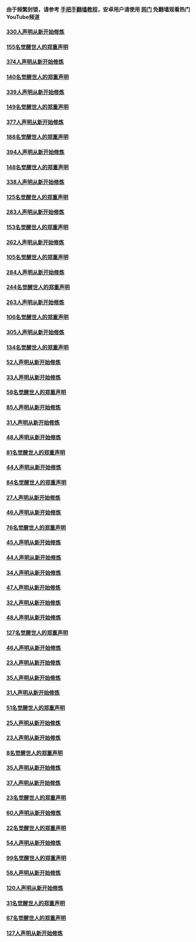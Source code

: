 #### 由于频繁封锁，请参考 [手把手翻墙教程](https://github.com/gfw-breaker/guides/wiki/)，安卓用户请使用 [网门](https://github.com/gfw-breaker/nogfw/blob/master/dl.md?t=05301600) 免翻墙观看热门YouTube频道 

#### [330人声明从新开始修炼](../pages/91/426139.md?t=05301600) 

#### [155名觉醒世人的郑重声明](../pages/91/426138.md?t=05301600) 

#### [374人声明从新开始修炼](../pages/91/425811.md?t=05301600) 

#### [140名觉醒世人的郑重声明](../pages/91/425810.md?t=05301600) 

#### [339人声明从新开始修炼](../pages/91/425690.md?t=05301600) 

#### [149名觉醒世人的郑重声明](../pages/91/425689.md?t=05301600) 

#### [377人声明从新开始修炼](../pages/91/424867.md?t=05301600) 

#### [188名觉醒世人的郑重声明](../pages/91/424866.md?t=05301600) 

#### [394人声明从新开始修炼](../pages/91/423914.md?t=05301600) 

#### [148名觉醒世人的郑重声明](../pages/91/423913.md?t=05301600) 

#### [338人声明从新开始修炼](../pages/91/423540.md?t=05301600) 

#### [125名觉醒世人的郑重声明](../pages/91/423539.md?t=05301600) 

#### [283人声明从新开始修炼](../pages/91/423296.md?t=05301600) 

#### [153名觉醒世人的郑重声明](../pages/91/423295.md?t=05301600) 

#### [262人声明从新开始修炼](../pages/91/423004.md?t=05301600) 

#### [105名觉醒世人的郑重声明](../pages/91/423003.md?t=05301600) 

#### [284人声明从新开始修炼](../pages/91/422707.md?t=05301600) 

#### [244名觉醒世人的郑重声明](../pages/91/422706.md?t=05301600) 

#### [263人声明从新开始修炼](../pages/91/422553.md?t=05301600) 

#### [106名觉醒世人的郑重声明](../pages/91/422552.md?t=05301600) 

#### [305人声明从新开始修炼](../pages/91/422153.md?t=05301600) 

#### [134名觉醒世人的郑重声明](../pages/91/422152.md?t=05301600) 

#### [52人声明从新开始修炼](../pages/91/421846.md?t=05301600) 

#### [33人声明从新开始修炼](../pages/91/421804.md?t=05301600) 

#### [58名觉醒世人的郑重声明](../pages/91/421845.md?t=05301600) 

#### [85人声明从新开始修炼](../pages/91/421769.md?t=05301600) 

#### [31人声明从新开始修炼](../pages/91/421763.md?t=05301600) 

#### [48人声明从新开始修炼](../pages/91/421605.md?t=05301600) 

#### [81名觉醒世人的郑重声明](../pages/91/421656.md?t=05301600) 

#### [44人声明从新开始修炼](../pages/91/421544.md?t=05301600) 

#### [84名觉醒世人的郑重声明](../pages/91/421543.md?t=05301600) 

#### [27人声明从新开始修炼](../pages/91/421465.md?t=05301600) 

#### [46人声明从新开始修炼](../pages/91/421454.md?t=05301600) 

#### [76名觉醒世人的郑重声明](../pages/91/421453.md?t=05301600) 

#### [45人声明从新开始修炼](../pages/91/421452.md?t=05301600) 

#### [44人声明从新开始修炼](../pages/91/421422.md?t=05301600) 

#### [34人声明从新开始修炼](../pages/91/421322.md?t=05301600) 

#### [47人声明从新开始修炼](../pages/91/421264.md?t=05301600) 

#### [32人声明从新开始修炼](../pages/91/421225.md?t=05301600) 

#### [48人声明从新开始修炼](../pages/91/421202.md?t=05301600) 

#### [127名觉醒世人的郑重声明](../pages/91/421224.md?t=05301600) 

#### [46人声明从新开始修炼](../pages/91/421203.md?t=05301600) 

#### [23人声明从新开始修炼](../pages/91/421138.md?t=05301600) 

#### [35人声明从新开始修炼](../pages/91/421122.md?t=05301600) 

#### [31人声明从新开始修炼](../pages/91/421081.md?t=05301600) 

#### [51名觉醒世人的郑重声明](../pages/91/421080.md?t=05301600) 

#### [25人声明从新开始修炼](../pages/91/421020.md?t=05301600) 

#### [23人声明从新开始修炼](../pages/91/420884.md?t=05301600) 

#### [8名觉醒世人的郑重声明](../pages/91/420883.md?t=05301600) 

#### [35人声明从新开始修炼](../pages/91/420809.md?t=05301600) 

#### [37人声明从新开始修炼](../pages/91/420766.md?t=05301600) 

#### [23名觉醒世人的郑重声明](../pages/91/420765.md?t=05301600) 

#### [60人声明从新开始修炼](../pages/91/420727.md?t=05301600) 

#### [22名觉醒世人的郑重声明](../pages/91/420726.md?t=05301600) 

#### [54人声明从新开始修炼](../pages/91/420529.md?t=05301600) 

#### [99名觉醒世人的郑重声明](../pages/91/420528.md?t=05301600) 

#### [58人声明从新开始修炼](../pages/91/420198.md?t=05301600) 

#### [120人声明从新开始修炼](../pages/91/420141.md?t=05301600) 

#### [31名觉醒世人的郑重声明](../pages/91/420197.md?t=05301600) 

#### [67名觉醒世人的郑重声明](../pages/91/420140.md?t=05301600) 

#### [127人声明从新开始修炼](../pages/91/420082.md?t=05301600) 

